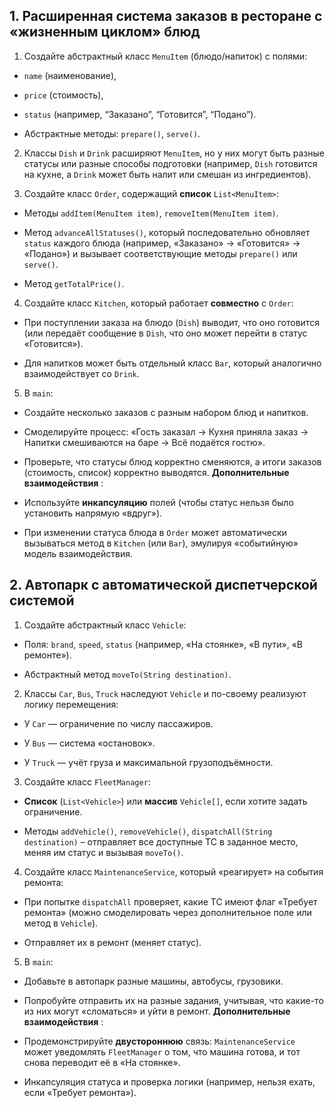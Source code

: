 ## 1. Расширенная система заказов в ресторане с «жизненным циклом» блюд

1. Создайте абстрактный класс `MenuItem` (блюдо/напиток) с полями:
- `name` (наименование),

- `price` (стоимость),

- `status` (например, “Заказано”, “Готовится”, “Подано”).

- Абстрактные методы: `prepare()`, `serve()`.

2. Классы `Dish` и `Drink` расширяют `MenuItem`, но у них могут быть разные статусы или разные способы подготовки (например, `Dish` готовится на кухне, а `Drink` может быть налит или смешан из ингредиентов).

3. Создайте класс `Order`, содержащий **список**  `List<MenuItem>`:
- Методы `addItem(MenuItem item)`, `removeItem(MenuItem item)`.

- Метод `advanceAllStatuses()`, который последовательно обновляет `status` каждого блюда (например, «Заказано» -> «Готовится» -> «Подано») и вызывает соответствующие методы `prepare()` или `serve()`.

- Метод `getTotalPrice()`.

4. Создайте класс `Kitchen`, который работает **совместно**  с `Order`:
- При поступлении заказа на блюдо (`Dish`) выводит, что оно готовится (или передаёт сообщение в `Dish`, что оно может перейти в статус «Готовится»).

- Для напитков может быть отдельный класс `Bar`, который аналогично взаимодействует со `Drink`.

5. В `main`:
- Создайте несколько заказов с разным набором блюд и напитков.

- Смоделируйте процесс: «Гость заказал -> Кухня приняла заказ -> Напитки смешиваются на баре -> Всё подаётся гостю».

- Проверьте, что статусы блюд корректно сменяются, а итоги заказов (стоимость, список) корректно выводятся.
  **Дополнительные взаимодействия** :
- Используйте **инкапсуляцию**  полей (чтобы статус нельзя было установить напрямую «вдруг»).

- При изменении статуса блюда в `Order` может автоматически вызываться метод в `Kitchen` (или `Bar`), эмулируя «событийную» модель взаимодействия.






## 2. Автопарк с автоматической диспетчерской системой

1. Создайте абстрактный класс `Vehicle`:
- Поля: `brand`, `speed`, `status` (например, «На стоянке», «В пути», «В ремонте»).

- Абстрактный метод `moveTo(String destination)`.

2. Классы `Car`, `Bus`, `Truck` наследуют `Vehicle` и по-своему реализуют логику перемещения:
- У `Car` — ограничение по числу пассажиров.

- У `Bus` — система «остановок».

- У `Truck` — учёт груза и максимальной грузоподъёмности.

3. Создайте класс `FleetManager`:
- **Список**  (`List<Vehicle>`) или **массив**  `Vehicle[]`, если хотите задать ограничение.

- Методы `addVehicle()`, `removeVehicle()`, `dispatchAll(String destination)` – отправляет все доступные ТС в заданное место, меняя им статус и вызывая `moveTo()`.

4. Создайте класс `MaintenanceService`, который «реагирует» на события ремонта:
- При попытке `dispatchAll` проверяет, какие ТС имеют флаг «Требует ремонта» (можно смоделировать через дополнительное поле или метод в `Vehicle`).

- Отправляет их в ремонт (меняет статус).

5. В `main`:
- Добавьте в автопарк разные машины, автобусы, грузовики.

- Попробуйте отправить их на разные задания, учитывая, что какие-то из них могут «сломаться» и уйти в ремонт.
  **Дополнительные взаимодействия** :
- Продемонстрируйте **двустороннюю**  связь: `MaintenanceService` может уведомлять `FleetManager` о том, что машина готова, и тот снова переводит её в «На стоянке».

- Инкапсуляция статуса и проверка логики (например, нельзя ехать, если «Требует ремонта»).



































